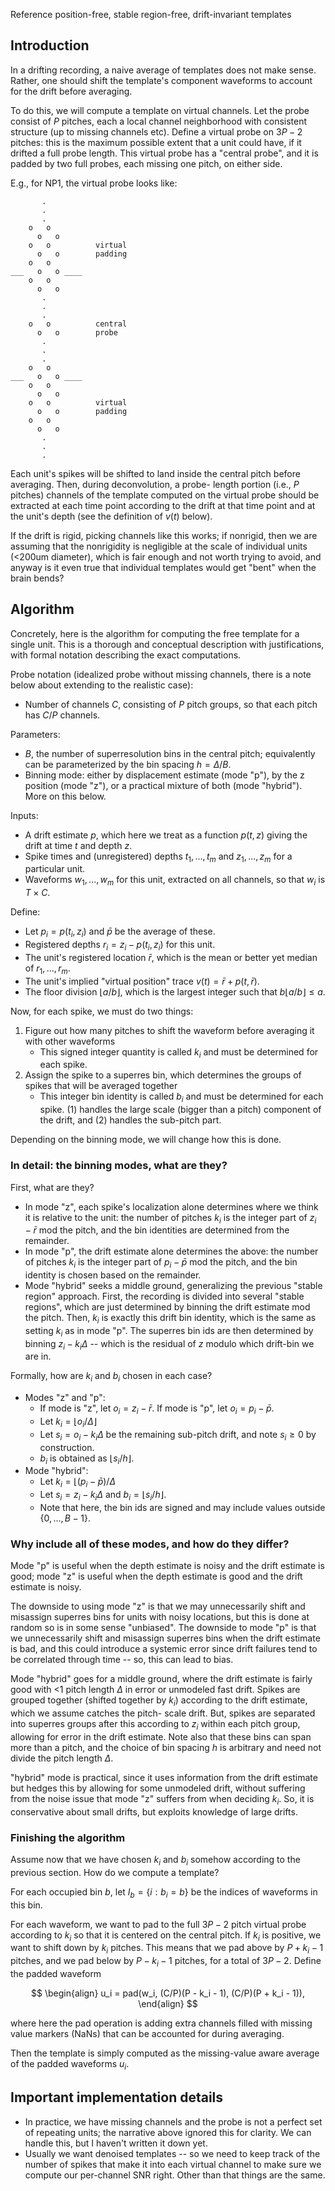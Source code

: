 Reference position-free, stable region-free, drift-invariant templates

## Introduction

In a drifting recording, a naive average of templates does not make sense.
Rather, one should shift the template's component waveforms to account for
the drift before averaging.

To do this, we will compute a template on virtual channels. Let the probe
consist of $P$ pitches, each a local channel neighborhood with consistent
structure (up to missing channels etc). Define a virtual probe on $3P-2$
pitches: this is the maximum possible extent that a unit could have, if it
drifted a full probe length. This virtual probe has a "central probe", and
it is padded by two full probes, each missing one pitch, on either side.

E.g., for NP1, the virtual probe looks like:
```
       .
       .
       .
    o   o
      o   o
    o   o          virtual
      o   o        padding
    o   o
___   o   o ____
    o   o
      o   o
       .
       .
       .
    o   o          central
      o   o        probe
       .
       .
       .
    o   o
___   o   o ____
    o   o
      o   o
    o   o          virtual
      o   o        padding
    o   o
      o   o
       .
       .
       .
```

Each unit's spikes will be shifted to land inside the central
pitch before averaging. Then, during deconvolution, a probe-
length portion (i.e., $P$ pitches) channels of the template
computed on the virtual probe should be extracted at each time
point according to the drift at that time point and at the
unit's depth (see the definition of $v(t)$ below).

If the drift is rigid, picking channels like this works; if
nonrigid, then we are assuming that the nonrigidity is
negligible at the scale of individual units (<200um diameter),
which is fair enough and not worth trying to avoid, and anyway
is it even true that individual templates would get "bent"
when the brain bends?

## Algorithm

Concretely, here is the algorithm for computing the free
template for a single unit. This is a thorough and conceptual
description with justifications, with formal notation describing
the exact computations.

Probe notation (idealized probe without missing channels,
there is a note below about extending to the realistic case):
 - Number of channels $C$, consisting of $P$ pitch groups,
   so that each pitch has $C/P$ channels.

Parameters:
 - $B$, the number of superresolution bins in the central
   pitch; equivalently can be parameterized by the bin
   spacing $h=\Delta/B$.
 - Binning mode: either by displacement estimate (mode
   "p"), by the z position (mode "z"), or a practical
   mixture of both (mode "hybrid"). More on this below.

Inputs:
 - A drift estimate $p$, which here we treat as a function
   $p(t,z)$ giving the drift at time $t$ and depth $z$.
 - Spike times and (unregistered) depths $t_1,...,t_m$ and
   $z_1,...,z_m$ for a particular unit.
 - Waveforms $w_1,...,w_m$ for this unit, extracted on all
   channels, so that $w_i$ is $T\times C$.

Define:
 - Let $p_i=p(t_i,z_i)$ and $\bar{p}$ be the average of these.
 - Registered depths $r_i = z_i - p(t_i,z_i)$ for this unit.
 - The unit's registered location $\bar{r}$, which is the mean
   or better yet median of $r_1,...,r_m$.
 - The unit's implied "virtual position" trace
   $v(t) = \bar{r} + p(t, \bar{r})$.
 - The floor division $\lfloor a/b \rfloor$, which is the largest
   integer such that $b \lfloor a/b \rfloor \leq a$.


Now, for each spike, we must do two things:
 1. Figure out how many pitches to shift the waveform before
    averaging it with other waveforms
     - This signed integer quantity is called $k_i$ and must
       be determined for each spike.
 2. Assign the spike to a superres bin, which determines the
    groups of spikes that will be averaged together
     - This integer bin identity is called $b_i$ and must
       be determined for each spike.
(1) handles the large scale (bigger than a pitch) component of the
drift, and (2) handles the sub-pitch part.

Depending on the binning mode, we will change how this is done.

### In detail: the binning modes, what are they?

First, what are they?
 - In mode "z", each spike's localization alone determines where we think it
   is relative to the unit: the number of pitches $k_i$ is the integer part
   of $z_i - \bar{r}$ mod the pitch, and the bin identities are determined
   from the remainder.
 - In mode "p", the drift estimate alone determines the above: the number
   of pitches $k_i$ is the integer part of $p_i - \bar{p}$ mod the pitch,
   and the bin identity is chosen based on the remainder.
 - Mode "hybrid" seeks a middle ground, generalizing the previous "stable
   region" approach. First, the recording is divided into several "stable
   regions", which are just determined by binning the drift estimate mod
   the pitch. Then, $k_i$ is exactly this drift bin identity, which is the
   same as setting $k_i$ as in mode "p". The superres bin ids are then
   determined by binning $z_i - k_i\Delta$ -- which is the residual of $z$
   modulo which drift-bin we are in.

Formally, how are $k_i$ and $b_i$ chosen in each case?

 - Modes "z" and "p":
    - If mode is "z", let $o_i=z_i-\bar{r}$. If mode is "p", let
      $o_i=p_i-\bar{p}$.
    - Let $k_i = \lfloor o_i / \Delta\rfloor$
    - Let $s_i = o_i - k_i\Delta$ be the remaining sub-pitch
      drift, and note $s_i\geq0$ by construction.
    - $b_i$ is obtained as $\lfloor s_i / h\rfloor$.
 - Mode "hybrid":
    - Let $k_i = \lfloor (p_i - \bar{p}) / \Delta$
    - Let $s_i = z_i - k_i\Delta$ and $b_i=\lfloor s_i / h\rfloor$.
    - Note that here, the bin ids are signed and may include values
      outside $\{0,...,B - 1\}$.

### Why include all of these modes, and how do they differ?

Mode "p" is useful when the depth estimate is noisy and the
drift estimate is good; mode "z" is useful when the depth estimate
is good and the drift estimate is noisy.

The downside to using mode "z" is that we may unnecessarily shift
and misassign superres bins for units with noisy locations, but this
is done at random so is in some sense "unbiased". The downside to mode
"p" is that we unnecessarily shift and misassign superres bins when
the drift estimate is bad, and this could introduce a systemic error
since drift failures tend to be correlated through time -- so, this
can lead to bias.

Mode "hybrid" goes for a middle ground, where the drift estimate is
fairly good with <1 pitch length $\Delta$ in error or unmodeled fast
drift. Spikes are grouped together (shifted together by $k_i$)
according to the drift estimate, which we assume catches the pitch-
scale drift. But, spikes are separated into superres groups after
this according to $z_i$ within each pitch group, allowing for error
in the drift estimate. Note also that these bins can span more than
a pitch, and the choice of bin spacing $h$ is arbitrary and need not
divide the pitch length $\Delta$.

"hybrid" mode is practical, since it uses information from the drift
estimate but hedges this by allowing for some unmodeled drift, without
suffering from the noise issue that mode "z" suffers from when deciding
$k_i$. So, it is conservative about small drifts, but exploits knowledge
of large drifts.

### Finishing the algorithm

Assume now that we have chosen $k_i$ and $b_i$ somehow according to
the previous section. How do we compute a template?

For each occupied bin $b$, let $I_b = \{ i : b_i = b \}$ be the indices
of waveforms in this bin.

For each waveform, we want to pad to the full $3P-2$ pitch virtual
probe according to $k_i$ so that it is centered on the central pitch.
If $k_i$ is positive, we want to shift down by $k_i$ pitches.
This means that we pad above by $P + k_i - 1$ pitches, and we pad below
by $P - k_i - 1$ pitches, for a total of $3P-2$. Define the padded waveform

$$
\begin{align}
u_i = pad(w_i, (C/P)(P - k_i - 1), (C/P)(P + k_i - 1)),
\end{align}
$$

where here the pad operation is adding extra channels filled with
missing value markers (NaNs) that can be accounted for during averaging.

Then the template is simply computed as the missing-value aware average
of the padded waveforms $u_i$.

## Important implementation details

 - In practice, we have missing channels and the probe is not a perfect
   set of repeating units; the narrative above ignored this for clarity.
   We can handle this, but I haven't written it down yet.
 - Usually we want denoised templates -- so we need to keep track of
   the number of spikes that make it into each virtual channel to 
   make sure we compute our per-channel SNR right. Other than that
   things are the same.
